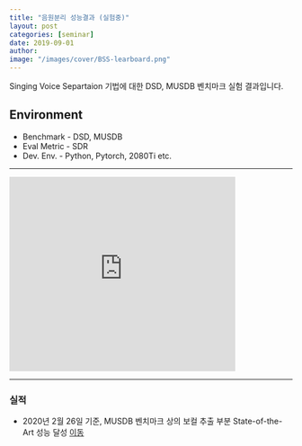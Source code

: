 ```yaml
---
title: "음원분리 성능결과 (실험중)"
layout: post
categories: [seminar]
date: 2019-09-01
author:
image: "/images/cover/BSS-learboard.png"
---
```


Singing Voice Separtaion 기법에 대한 DSD, MUSDB 벤치마크 실험 결과입니다.

## Environment

- Benchmark - DSD, MUSDB
- Eval Metric - SDR
- Dev. Env. - Python, Pytorch, 2080Ti etc.

---

<div class="slide">
<iframe width="402" height="346" frameborder="0" scrolling="no" src="https://onedrive.live.com/embed?resid=7230FE4126F9D3CC%215525&authkey=%21AMia-TonSUUMKDY&em=2&wdHideGridlines=True&wdHideHeaders=True&wdDownloadButton=True&wdInConfigurator=True"></iframe>
</div>

---

### 실적

- 2020년 2월 26일 기준, MUSDB 벤치마크 상의 보컬 추출 부분 State-of-the-Art 성능 달성 [이동]({{baseurl}}/news/2019/12/24/choi.html)
